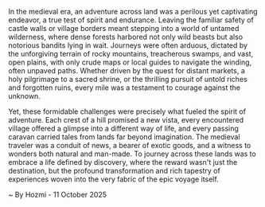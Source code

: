 
In the medieval era, an adventure across land was a perilous yet captivating endeavor, a true test of spirit and endurance. Leaving the familiar safety of castle walls or village borders meant stepping into a world of untamed wilderness, where dense forests harbored not only wild beasts but also notorious bandits lying in wait. Journeys were often arduous, dictated by the unforgiving terrain of rocky mountains, treacherous swamps, and vast, open plains, with only crude maps or local guides to navigate the winding, often unpaved paths. Whether driven by the quest for distant markets, a holy pilgrimage to a sacred shrine, or the thrilling pursuit of untold riches and forgotten ruins, every mile was a testament to courage against the unknown.

Yet, these formidable challenges were precisely what fueled the spirit of adventure. Each crest of a hill promised a new vista, every encountered village offered a glimpse into a different way of life, and every passing caravan carried tales from lands far beyond imagination. The medieval traveler was a conduit of news, a bearer of exotic goods, and a witness to wonders both natural and man-made. To journey across these lands was to embrace a life defined by discovery, where the reward wasn't just the destination, but the profound transformation and rich tapestry of experiences woven into the very fabric of the epic voyage itself.

~ By Hozmi - 11 October 2025
